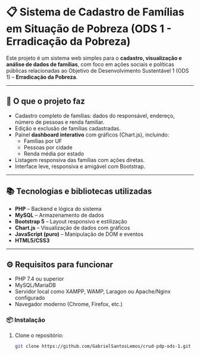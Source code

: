 # 📋 Sistema de Cadastro de Famílias em Situação de Pobreza (ODS 1 - Erradicação da Pobreza)

Este projeto é um sistema web simples para o **cadastro, visualização e análise de dados de famílias**, com foco em ações sociais e políticas públicas relacionadas ao Objetivo de Desenvolvimento Sustentável 1 (ODS 1) – **Erradicação da Pobreza**.

---

## 🚀 O que o projeto faz

- Cadastro completo de famílias: dados do responsável, endereço, número de pessoas e renda familiar.
- Edição e exclusão de famílias cadastradas.
- Painel **dashboard interativo** com gráficos (Chart.js), incluindo:
  - Famílias por UF
  - Pessoas por cidade
  - Renda média por estado
- Listagem responsiva das famílias com ações diretas.
- Interface leve, responsiva e amigável com Bootstrap.

---

## 📚 Tecnologias e bibliotecas utilizadas

- **PHP** – Backend e lógica do sistema
- **MySQL** – Armazenamento de dados
- **Bootstrap 5** – Layout responsivo e estilização
- **Chart.js** – Visualização de dados com gráficos
- **JavaScript (puro)** – Manipulação de DOM e eventos
- **HTML5/CSS3**

---

## ⚙️ Requisitos para funcionar

- PHP 7.4 ou superior
- MySQL/MariaDB
- Servidor local como XAMPP, WAMP, Laragon ou Apache/Nginx configurado
- Navegador moderno (Chrome, Firefox, etc.)

### 📦 Instalação

1. Clone o repositório:
   ```bash
   git clone https://github.com/GabrielSantosLemos/crud-pdp-ods-1.git
   ```

